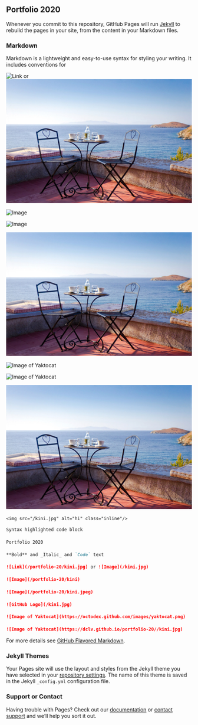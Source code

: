 ## Portfolio 2020

Whenever you commit to this repository, GitHub Pages will run [Jekyll](https://jekyllrb.com/) to rebuild the pages in your site, from the content in your Markdown files.

### Markdown

Markdown is a lightweight and easy-to-use syntax for styling your writing. It includes conventions for

![Link](/portfolio-20/kini.jpg) or ![Image](/kini.jpg)

![Image](/portfolio-20/kini)

![Image](/portfolio-20/kini.jpeg)

![GitHub Logo](/kini.jpg)

![Image of Yaktocat](https://octodex.github.com/images/yaktocat.png)

![Image of Yaktocat](https://dclv.github.io/portfolio-20//kini.jpg)

<img src="/kini.jpg"/>

    <img src="/kini.jpg" alt="hi" class="inline"/>

```markdown
Syntax highlighted code block

Portfolio 2020

**Bold** and _Italic_ and `Code` text

![Link](/portfolio-20/kini.jpg) or ![Image](/kini.jpg)

![Image](/portfolio-20/kini)

![Image](/portfolio-20/kini.jpeg)

![GitHub Logo](/kini.jpg)

![Image of Yaktocat](https://octodex.github.com/images/yaktocat.png)

![Image of Yaktocat](https://dclv.github.io/portfolio-20//kini.jpg)


```

For more details see [GitHub Flavored Markdown](https://guides.github.com/features/mastering-markdown/).

### Jekyll Themes

Your Pages site will use the layout and styles from the Jekyll theme you have selected in your [repository settings](https://github.com/dclv/portfolio-20/settings/pages). The name of this theme is saved in the Jekyll `_config.yml` configuration file.

### Support or Contact

Having trouble with Pages? Check out our [documentation](https://docs.github.com/categories/github-pages-basics/) or [contact support](https://support.github.com/contact) and we’ll help you sort it out.
